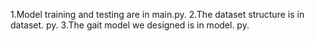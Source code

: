 1.Model training and testing are in main.py.
2.The dataset structure is in dataset. py.
3.The gait model we designed is in model. py.
